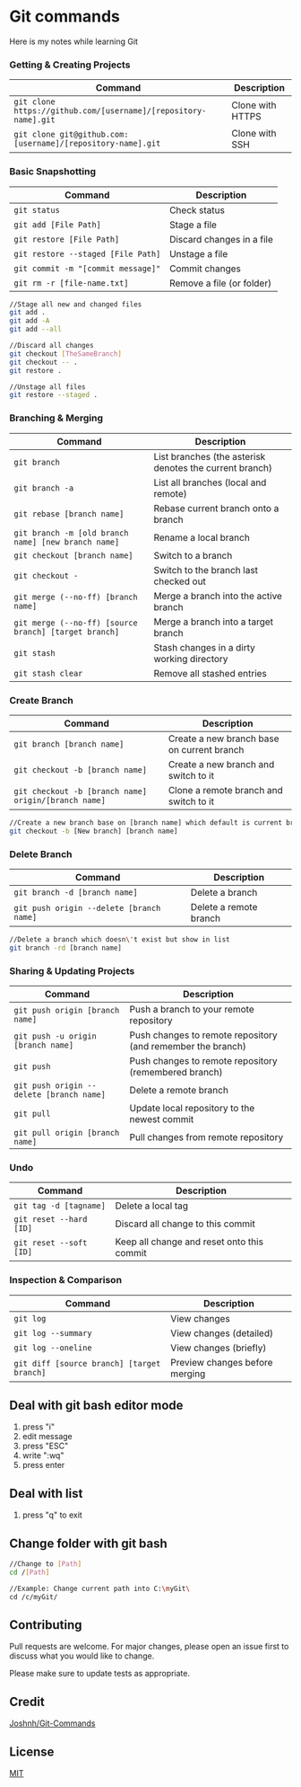 # Git commands
Here is my notes while learning Git

### Getting & Creating Projects
| Command | Description |
| ------- | ----------- |
| `git clone https://github.com/[username]/[repository-name].git` | Clone with HTTPS |
| `git clone git@github.com:[username]/[repository-name].git` | Clone with SSH |

### Basic Snapshotting
| Command | Description |
| ------- | ----------- |
| `git status` | Check status |
| `git add [File Path]` | Stage a file |
| `git restore [File Path]` | Discard changes in a file |
| `git restore --staged [File Path]` | Unstage a file |
| `git commit -m "[commit message]"` | Commit changes |
| `git rm -r [file-name.txt]` | Remove a file (or folder) |

```bash
//Stage all new and changed files
git add .
git add -A
git add --all

//Discard all changes
git checkout [TheSameBranch]
git checkout -- .
git restore .

//Unstage all files
git restore --staged .
```

### Branching & Merging
| Command | Description |
| ------- | ----------- |
| `git branch` | List branches (the asterisk denotes the current branch) |
| `git branch -a` | List all branches (local and remote) |
| `git rebase [branch name]` | Rebase current branch onto a branch |
| `git branch -m [old branch name] [new branch name]` | Rename a local branch |
| `git checkout [branch name]` | Switch to a branch |
| `git checkout -` | Switch to the branch last checked out |
| `git merge (--no-ff) [branch name]` | Merge a branch into the active branch |
| `git merge (--no-ff) [source branch] [target branch]` | Merge a branch into a target branch |
| `git stash` | Stash changes in a dirty working directory |
| `git stash clear` | Remove all stashed entries |

### Create Branch
| Command | Description |
| ------- | ----------- |
| `git branch [branch name]` | Create a new branch base on current branch |
| `git checkout -b [branch name]` | Create a new branch and switch to it |
| `git checkout -b [branch name] origin/[branch name]` | Clone a remote branch and switch to it |
```bash
//Create a new branch base on [branch name] which default is current branch
git checkout -b [New branch] [branch name]
```

### Delete Branch
| Command | Description |
| ------- | ----------- |
| `git branch -d [branch name]` | Delete a branch |
| `git push origin --delete [branch name]` | Delete a remote branch |
```bash
//Delete a branch which doesn\'t exist but show in list
git branch -rd [branch name]
```

### Sharing & Updating Projects
| Command | Description |
| ------- | ----------- |
| `git push origin [branch name]` | Push a branch to your remote repository |
| `git push -u origin [branch name]` | Push changes to remote repository (and remember the branch) |
| `git push` | Push changes to remote repository (remembered branch) |
| `git push origin --delete [branch name]` | Delete a remote branch |
| `git pull` | Update local repository to the newest commit |
| `git pull origin [branch name]` | Pull changes from remote repository |

### Undo
| Command | Description |
| ------- | ----------- |
| `git tag -d [tagname]` | Delete a local tag |
| `git reset --hard [ID]` | Discard all change to this commit |
| `git reset --soft [ID]` | Keep all change and reset onto this commit |

### Inspection & Comparison
| Command | Description |
| ------- | ----------- |
| `git log` | View changes |
| `git log --summary` | View changes (detailed) |
| `git log --oneline` | View changes (briefly) |
| `git diff [source branch] [target branch]` | Preview changes before merging |

## Deal with git bash editor mode
1. press "i"
2. edit message
3. press "ESC"
4. write ":wq"
5. press enter

## Deal with list
1. press "q" to exit

## Change folder with git bash
```bash
//Change to [Path]
cd /[Path]

//Example: Change current path into C:\myGit\
cd /c/myGit/
```

## Contributing
Pull requests are welcome. For major changes, please open an issue first to discuss what you would like to change.

Please make sure to update tests as appropriate.

## Credit
[Joshnh/Git-Commands](https://github.com/joshnh/Git-Commands)

## License
[MIT](https://choosealicense.com/licenses/mit/)